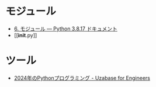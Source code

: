 # モジュール
- [6. モジュール — Python 3.8.17 ドキュメント](https://docs.python.org/ja/3.8/tutorial/modules.html)
- [[__init__.py]]

# ツール
- [2024年のPythonプログラミング - Uzabase for Engineers](https://tech.uzabase.com/entry/2024/02/02/120601)